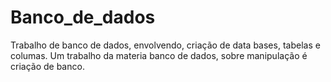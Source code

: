 # Banco_de_dados
Trabalho de banco de dados, envolvendo, criação de data bases, tabelas e columas.
Um trabalho da materia banco de dados, sobre manipulação é criação de banco.
